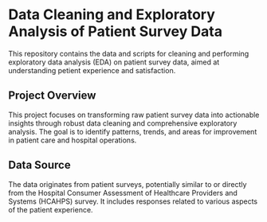 # Data Cleaning and Exploratory Analysis of Patient Survey Data

This repository contains the data and scripts for cleaning and performing exploratory data analysis (EDA) on patient survey data, aimed at understanding petient experience and satisfaction.

## Project Overview

This project focuses on transforming raw patient survey data into actionable insights through robust data cleaning and comprehensive exploratory analysis. The goal is to identify patterns, trends, and areas for improvement in patient care and hospital operations.

## Data Source

The data originates from patient surveys, potentially similar to or directly from the Hospital Consumer Assessment of Healthcare Providers and Systems (HCAHPS) survey. It includes responses related to various aspects of the patient experience.
